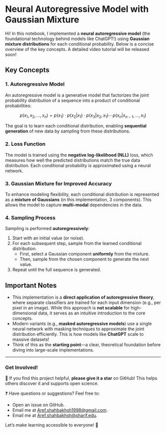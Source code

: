 # Neural Autoregressive Model with Gaussian Mixture

Hi! In this notebook, I implemented a **neural autoregressive model** (the foundational technology behind models like ChatGPT!) using **Gaussian mixture distributions** for each conditional probability. Below is a concise overview of the key concepts. A detailed video tutorial will be released soon!

## Key Concepts

### 1. Autoregressive Model  
An autoregressive model is a generative model that factorizes the joint probability distribution of a sequence into a product of conditional probabilities:  

$$
p(x_1, x_2, \dots, x_n) = p(x_1) \cdot p(x_2|x_1) \cdot p(x_3|x_2,x_1) \cdots p(x_n|x_{n-1}, \dots, x_1)
$$

The goal is to learn each conditional distribution, enabling **sequential generation** of new data by sampling from these distributions.

### 2. Loss Function  
The model is trained using the **negative log-likelihood (NLL)** loss, which measures how well the predicted distributions match the true data distribution. Each conditional probability is approximated using a neural network.

### 3. Gaussian Mixture for Improved Accuracy  
To enhance modeling flexibility, each conditional distribution is represented as a **mixture of Gaussians** (in this implementation, 3 components). This allows the model to capture **multi-modal** dependencies in the data.  

### 4. Sampling Process  
Sampling is performed **autoregressively**:  
1. Start with an initial value (or noise).  
2. For each subsequent step, sample from the learned conditional distribution.  
   - First, select a Gaussian component **uniformly** from the mixture.  
   - Then, sample from the chosen component to generate the next value.  
3. Repeat until the full sequence is generated.  

## Important Notes  

- This implementation is a **direct application of autoregressive theory**, where separate classifiers are trained for each input dimension (e.g., per pixel in an image). While this approach is **not scalable** for high-dimensional data, it serves as an intuitive introduction to the core concepts.  
- Modern variants (e.g., **masked autoregressive models**) use a single neural network with masking techniques to approximate the joint distribution efficiently. This is how models like **ChatGPT** scale to massive datasets!  
- Think of this as the **starting point**—a clear, theoretical foundation before diving into large-scale implementations.  

--- 

### Get Involved!
🌟 If you find this project helpful, **please give it a star** on GitHub! This helps others discover it and supports open science.  

❓ Have questions or suggestions? Feel free to:  
- Open an issue on GitHub.  
- Email me at [Aref.shahbakhsh1998@gmail.com](mailto:Aref.shahbakhsh1998@gmail.com).
- Email me at [Aref.shahbakhsh@sharif.edu](mailto:Aref.Shahbakhsh@sharif.edu).

Let’s make learning accessible to everyone! 🚀  
